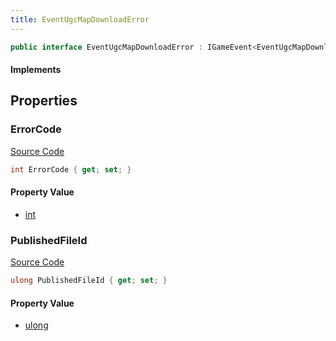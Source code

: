 ```yaml
---
title: EventUgcMapDownloadError
---
```


```csharp
public interface EventUgcMapDownloadError : IGameEvent<EventUgcMapDownloadError>
```

#### Implements

## Properties

### ErrorCode

[Source Code](https://github.com/swiftly-solution/swiftlys2/blob/beta/managed/src/SwiftlyS2.Generated/GameEvents/Interfaces/EventUgcMapDownloadError.cs#L26)

```csharp
int ErrorCode { get; set; }
```

#### Property Value

- [int](https://learn.microsoft.com/dotnet/api/system.int32)

### PublishedFileId

[Source Code](https://github.com/swiftly-solution/swiftlys2/blob/beta/managed/src/SwiftlyS2.Generated/GameEvents/Interfaces/EventUgcMapDownloadError.cs#L21)

```csharp
ulong PublishedFileId { get; set; }
```

#### Property Value

- [ulong](https://learn.microsoft.com/dotnet/api/system.uint64)

